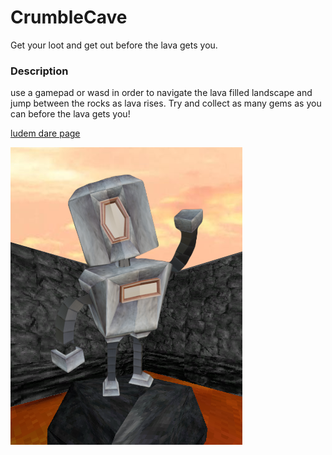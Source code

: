 # CrumbleCave
 Get your loot and get out before the lava gets you.

### Description
use a gamepad or wasd in order to navigate the lava filled landscape and jump between the rocks as lava rises. 
Try and collect as many gems as you can before the lava gets you!

 [ludem dare page](https://ldjam.com/events/ludum-dare/54/$376640)

![CoverArt](Assets/cover_art.png)
